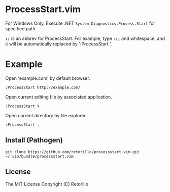 # ProcessStart.vim

For Windows Only. Execute .NET `System.Diagnostics.Process.Start` for specified path.

`ii` is an abbrev for ProcessStart. For example, type `:ii` and whitespace, and
it will be automatically replaced by ':ProcessStart '.

# Example

Open 'example.com' by default browser.

```vimL
:ProcessStart http://example.com/
```

Open current editing file by associated application.

```vimL
:ProcessStart %
```

Open current directory by file explorer.

```vimL
:ProcessStart .
```

## Install (Pathogen)

```vimL
git clone https://github.com/retorillo/processstart.vim.git ~/.vim/bundle/processstart.vim
```

## License

The MIT License
Copyright (C) Retorillo

